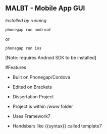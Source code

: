 ## MALBT - Mobile App GUI

*Installed by running*

`phonegap run android`

or

`phonegap run ios`

[Note: requires Android SDK to be installed]

#Features 

- Built on Phonegap/Cordova

- Edited on Brackets

- Dissertation Project

- Project is within /www folder

- Uses Framework7 

- Handsbars like {{syntax}} called template7

